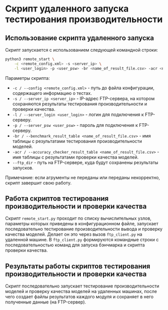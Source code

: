 # Скрипт удаленного запуска тестирования производительности

## Использование скрипта удаленного запуска

Скрипт запускается с использованием следующей командной строки:
```bash
python3 remote_start \
    -с <remote_config.xml> -s <server_ip> \
    -l <user_login> -p <user_psw> -br <name_of_result_file.csv> -acr <name_of_result_file.csv>
```

Параметры скрипта:
- `-с / --config <remote_config.xml>` - путь до файла конфигурации,
  содержащего информацию о тестах.
- `-s / --server_ip <server_ip>` - IP-адрес FTP-сервера,
  на котором сохраняются результаты тестирования производительности и проверки качества.
- `-l / --server_login <user_login>` - логин для подключения к FTP-серверу.
- `-p / --server_psw <user_psw>` - пароль для подключения к FTP-серверу.
- `-br / --benchmark_result_table <name_of_result_file.csv>` - имя таблицы с результатами
  тестирования производительности моделей.
- `-acr / --accuracy_checker_result_table <name_of_result_file.csv>` - имя таблицы с результатами
  проверки качества моделей.
- `--ftp_dir` - путь на FTP-сервере, куда будут сохранены результаты запусков.

Примечание: если агрументы не переданы или переданы
некорректно, скрипт завершит свою работу.

## Работа скриптов тестирования производительности и проверки качества

Скрипт `remote_start.py` проходит по списку вычислительных узлов, параметры которых
приведены в конфигурационном файле, запускает последовательно тестирование производительности вывода и
проверку качества моделей. Делает он это через вызов `ftp_client.py` на удаленной машине.
В `ftp_client.py` формируются командные строки с последовательностью команд
для запуска бэнчмарка и скрипта проверки качества.

## Результаты работы скриптов тестирования производительности и проверки качества

Скрипт последовательно запускает тестирование производительности моделей и проверку качества моделей
на удаленных машинах, после чего создает файлы результатов каждого модуля и сохраняет в него полученные данные
(на FTP-сервер).

